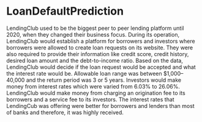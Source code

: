 # LoanDefaultPrediction
LendingClub used to be the biggest peer to peer lending platform until 2020, when they changed their business focus. During its operation, LendingClub would establish a platform for borrowers and investors where borrowers were allowed to create loan requests on its website. They were also required to provide their information like credit score, credit history, desired loan amount and the debt-to-income ratio. Based on the data, LendingClub would decide if the loan request would be accepted and what the interest rate would be. Allowable loan range was between $1,000–40,000 and the return period was 3 or 5 years. Investors would make money from interest rates which were varied from 6.03% to 26.06%. LendingClub would make money from charging an origination fee to its borrowers and a service fee to its investors. The interest rates that LendingCub was offering were better for borrowers and lenders than most of banks and therefore, it was highly received.

